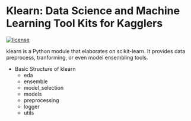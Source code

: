 # Klearn: Data Science and Machine Learning Tool Kits for Kagglers

[![license](https://img.shields.io/github/license/mashape/apistatus.svg?maxAge=2592000)](https://github.com/KevinLiao159/klearn/blob/master/LICENSE)

klearn is a Python module that elaborates on scikit-learn. It provides data preprocess, tranforming, or even model ensembling tools.

* Basic Structure of klearn
    * eda
    * ensemble
    * model_selection
    * models
    * preprocessing
    * logger
    * utils
